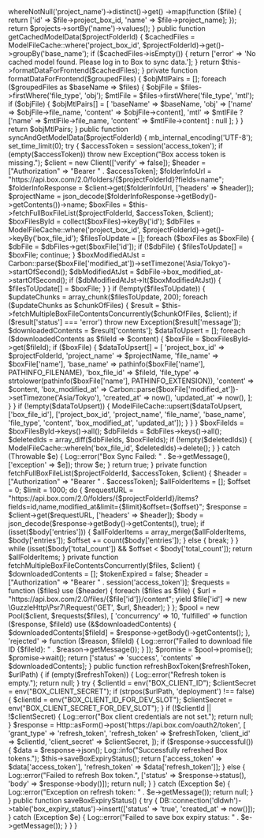 <?php

namespace App\Models;

use App\Models\ModelFileCache;
use Illuminate\Database\Eloquent\Model;
use Illuminate\Support\Facades\DB;
use Illuminate\Support\Facades\Log;
use Illuminate\Support\Facades\Http;
use GuzzleHttp\Client;
use GuzzleHttp\Pool;
use GuzzleHttp\Exception\ClientException;
use Illuminate\Support\Carbon;
use Exception;
use Throwable;

class DLDHWDataImportModel extends Model
{
    public function getCategoryNameByElementId($WSCenID, $elementIds)
    {
        // ... (このメソッドは変更なし) ...
    }
    
    public function getCachedProjectList()
    {
        $projects = ModelFileCache::select('project_box_id', 'project_name')
            ->whereNotNull('project_name')->distinct()->get()
            ->map(function ($file) {
                return ['id' => $file->project_box_id, 'name' => $file->project_name];
            });
        return $projects->sortBy('name')->values();
    }

    public function getCachedModelData($projectFolderId)
    {
        $cachedFiles = ModelFileCache::where('project_box_id', $projectFolderId)->get()->groupBy('base_name');
        if ($cachedFiles->isEmpty()) {
            return ['error' => 'No cached model found. Please log in to Box to sync data.'];
        }
        return $this->formatDataForFrontend($cachedFiles);
    }
    
    private function formatDataForFrontend($groupedFiles)
    {
        $objMtlPairs = [];
        foreach ($groupedFiles as $baseName => $files) {
            $objFile = $files->firstWhere('file_type', 'obj');
            $mtlFile = $files->firstWhere('file_type', 'mtl');
            if ($objFile) {
                $objMtlPairs[] = [
                    'baseName' => $baseName,
                    'obj' => ['name' => $objFile->file_name, 'content' => $objFile->content],
                    'mtl' => $mtlFile ? ['name' => $mtlFile->file_name, 'content' => $mtlFile->content] : null
                ];
            }
        }
        return $objMtlPairs;
    }

    public function syncAndGetModelData($projectFolderId)
    {
        mb_internal_encoding('UTF-8');
        set_time_limit(0); 

        try {
            $accessToken = session('access_token');
            if (empty($accessToken)) throw new Exception("Box access token is missing.");
            
            $client = new Client(['verify' => false]);
            $header = ["Authorization" => "Bearer " . $accessToken];
            $folderInfoUrl = "https://api.box.com/2.0/folders/{$projectFolderId}?fields=name";
            $folderInfoResponse = $client->get($folderInfoUrl, ['headers' => $header]);
            $projectName = json_decode($folderInfoResponse->getBody()->getContents())->name;
            
            $boxFiles = $this->fetchFullBoxFileList($projectFolderId, $accessToken, $client);
            $boxFilesById = collect($boxFiles)->keyBy('id');
            $dbFiles = ModelFileCache::where('project_box_id', $projectFolderId)->get()->keyBy('box_file_id');
            
            $filesToUpdate = [];
            foreach ($boxFiles as $boxFile) {
                $dbFile = $dbFiles->get($boxFile['id']);
                if (!$dbFile) {
                    $filesToUpdate[] = $boxFile;
                    continue;
                }
                $boxModifiedAtJst = Carbon::parse($boxFile['modified_at'])->setTimezone('Asia/Tokyo')->startOfSecond();
                $dbModifiedAtJst = $dbFile->box_modified_at->startOfSecond();
                if ($dbModifiedAtJst->lt($boxModifiedAtJst)) {
                    $filesToUpdate[] = $boxFile;
                }
            }
            
            if (!empty($filesToUpdate)) {
                $updateChunks = array_chunk($filesToUpdate, 200);
                foreach ($updateChunks as $chunkOfFiles) {
                    $result = $this->fetchMultipleBoxFileContentsConcurrently($chunkOfFiles, $client);
                    if ($result['status'] === 'error') throw new Exception($result['message']);
                    
                    $downloadedContents = $result['contents'];
                    $dataToUpsert = [];
                    foreach ($downloadedContents as $fileId => $content) {
                        $boxFile = $boxFilesById->get($fileId);
                        if ($boxFile) {
                            $dataToUpsert[] = [
                                'project_box_id' => $projectFolderId,
                                'project_name' => $projectName,
                                'file_name' => $boxFile['name'],
                                'base_name' => pathinfo($boxFile['name'], PATHINFO_FILENAME),
                                'box_file_id' => $fileId,
                                'file_type' => strtolower(pathinfo($boxFile['name'], PATHINFO_EXTENSION)),
                                'content' => $content,
                                'box_modified_at' => Carbon::parse($boxFile['modified_at'])->setTimezone('Asia/Tokyo'),
                                'created_at' => now(), 'updated_at' => now(),
                            ];
                        }
                    }
                    if (!empty($dataToUpsert)) {
                        ModelFileCache::upsert($dataToUpsert, ['box_file_id'], ['project_box_id', 'project_name', 'file_name', 'base_name', 'file_type', 'content', 'box_modified_at', 'updated_at']);
                    }
                }
            }
            
            $boxFileIds = $boxFilesById->keys()->all();
            $dbFileIds = $dbFiles->keys()->all();
            $deletedIds = array_diff($dbFileIds, $boxFileIds);
            if (!empty($deletedIds)) {
                ModelFileCache::whereIn('box_file_id', $deletedIds)->delete();
            }
        } catch (Throwable $e) {
            Log::error("Box Sync Failed: " . $e->getMessage(), ['exception' => $e]);
            throw $e;
        }
        return true;
    }

    private function fetchFullBoxFileList($projectFolderId, $accessToken, $client)
    {
        $header = ["Authorization" => "Bearer " . $accessToken];
        $allFolderItems = []; $offset = 0; $limit = 1000;
        do {
            $requestURL = "https://api.box.com/2.0/folders/{$projectFolderId}/items?fields=id,name,modified_at&limit={$limit}&offset={$offset}";
            $response = $client->get($requestURL, ['headers' => $header]);
            $body = json_decode($response->getBody()->getContents(), true);
            if (isset($body['entries'])) {
                $allFolderItems = array_merge($allFolderItems, $body['entries']);
                $offset += count($body['entries']);
            } else { break; }
        } while (isset($body['total_count']) && $offset < $body['total_count']);
        return $allFolderItems;
    }
    
    private function fetchMultipleBoxFileContentsConcurrently($files, $client)
    {
        $downloadedContents = []; $tokenExpired = false;
        $header = ["Authorization" => "Bearer " . session('access_token')];
        $requests = function ($files) use ($header) {
            foreach ($files as $file) {
                $url = "https://api.box.com/2.0/files/{$file['id']}/content";
                yield $file['id'] => new \GuzzleHttp\Psr7\Request('GET', $url, $header);
            }
        };
        $pool = new Pool($client, $requests($files), [
            'concurrency' => 10,
            'fulfilled' => function ($response, $fileId) use (&$downloadedContents) { $downloadedContents[$fileId] = $response->getBody()->getContents(); },
            'rejected' => function ($reason, $fileId) { Log::error("Failed to download file ID {$fileId}: " . $reason->getMessage()); }
        ]);
        $promise = $pool->promise(); $promise->wait();
        return ['status' => 'success', 'contents' => $downloadedContents];
    }
    
    public function refreshBoxToken($refreshToken, $urlPath)
    {
        if (empty($refreshToken)) { Log::error("Refresh token is empty."); return null; }
        try {
            $clientId = env("BOX_CLIENT_ID"); $clientSecret = env("BOX_CLIENT_SECRET");
            if (strpos($urlPath, 'deployment') !== false) {
                $clientId = env("BOX_CLIENT_ID_FOR_DEV_SLOT"); $clientSecret = env("BOX_CLIENT_SECRET_FOR_DEV_SLOT");
            }
            if (!$clientId || !$clientSecret) { Log::error("Box client credentials are not set."); return null; }
            $response = Http::asForm()->post('https://api.box.com/oauth2/token', [
                'grant_type' => 'refresh_token', 'refresh_token' => $refreshToken,
                'client_id' => $clientId, 'client_secret' => $clientSecret,
            ]);
            if ($response->successful()) {
                $data = $response->json();
                Log::info("Successfully refreshed Box tokens."); $this->saveBoxExpiryStatus();
                return ['access_token' => $data['access_token'], 'refresh_token' => $data['refresh_token']];
            } else {
                Log::error("Failed to refresh Box token.", ['status' => $response->status(), 'body' => $response->body()]);
                return null;
            }
        } catch (Exception $e) { Log::error("Exception on refresh token: " . $e->getMessage()); return null; }
    }
    
    public function saveBoxExpiryStatus()
    {
        try { DB::connection('dldwh')->table('box_expiry_status')->insert(['status' => 'true', 'created_at' => now()]); }
        catch (Exception $e) { Log::error("Failed to save box expiry status: " . $e->getMessage()); }
    }
}
